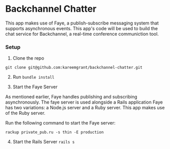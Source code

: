 # Backchannel Chatter

This app makes use of Faye, a publish-subscribe messaging system that supports asynchronous events. This app's code will be used to build the chat service for Backchannel, a real-time conference communiction tool.


### Setup


1) Clone the repo

```
git clone git@github.com:kareemgrant/backchannel-chatter.git

```

2) Run ```bundle install```

3) Start the Faye Server

As mentioned earlier, Faye handles publishing and subscribing asynchronously. The faye server is used alongside a Rails application Faye has two variations: a Node.js server and a Ruby server. This app makes use of the Ruby server.

Run the following command to start the Faye server:

```
rackup private_pub.ru -s thin -E production
```

4) Start the Rails Server ```rails s```

